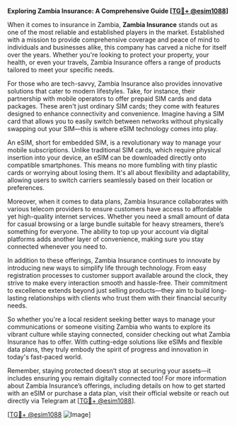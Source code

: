 **Exploring Zambia Insurance: A Comprehensive Guide [[TG💪+ @esim1088](https://t.me/s/esim1088)]**

When it comes to insurance in Zambia, **Zambia Insurance** stands out as one of the most reliable and established players in the market. Established with a mission to provide comprehensive coverage and peace of mind to individuals and businesses alike, this company has carved a niche for itself over the years. Whether you're looking to protect your property, your health, or even your travels, Zambia Insurance offers a range of products tailored to meet your specific needs.

For those who are tech-savvy, Zambia Insurance also provides innovative solutions that cater to modern lifestyles. Take, for instance, their partnership with mobile operators to offer prepaid SIM cards and data packages. These aren't just ordinary SIM cards; they come with features designed to enhance connectivity and convenience. Imagine having a SIM card that allows you to easily switch between networks without physically swapping out your SIM—this is where eSIM technology comes into play.

An eSIM, short for embedded SIM, is a revolutionary way to manage your mobile subscriptions. Unlike traditional SIM cards, which require physical insertion into your device, an eSIM can be downloaded directly onto compatible smartphones. This means no more fumbling with tiny plastic cards or worrying about losing them. It's all about flexibility and adaptability, allowing users to switch carriers seamlessly based on their location or preferences.

Moreover, when it comes to data plans, Zambia Insurance collaborates with various telecom providers to ensure customers have access to affordable yet high-quality internet services. Whether you need a small amount of data for casual browsing or a large bundle suitable for heavy streamers, there’s something for everyone. The ability to top up your account via digital platforms adds another layer of convenience, making sure you stay connected whenever you need to.

In addition to these offerings, Zambia Insurance continues to innovate by introducing new ways to simplify life through technology. From easy registration processes to customer support available around the clock, they strive to make every interaction smooth and hassle-free. Their commitment to excellence extends beyond just selling products—they aim to build long-lasting relationships with clients who trust them with their financial security needs.

So whether you're a local resident seeking better ways to manage your communications or someone visiting Zambia who wants to explore its vibrant culture while staying connected, consider checking out what Zambia Insurance has to offer. With cutting-edge solutions like eSIMs and flexible data plans, they truly embody the spirit of progress and innovation in today's fast-paced world.

Remember, staying protected doesn’t stop at securing your assets—it includes ensuring you remain digitally connected too! For more information about Zambia Insurance’s offerings, including details on how to get started with an eSIM or purchase a data plan, visit their official website or reach out directly via Telegram at [[TG💪+ @esim1088](https://t.me/s/esim1088)].

[[TG💪+ @esim1088](https://t.me/s/esim1088) ![Image](https://i.postimg.cc/Y0z9fWf4/image.png)]
